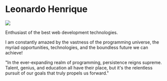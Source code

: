 # Leonardo Henrique
<a href="">
 <img src="https://img.shields.io/badge/-LinkedIn-6633cc?style=flat-square&logo=Linkedin&logoColor=white"/>
<a/>

Enthusiast of the best web development technologies.

I am constantly amazed by the vastness of the programming universe, the myriad opportunities, technologies, and the boundless future we can achieve!

"In the ever-expanding realm of programming, persistence reigns supreme. Talent, genius, and education all have their place, but it's the relentless pursuit of our goals that truly propels us forward."
